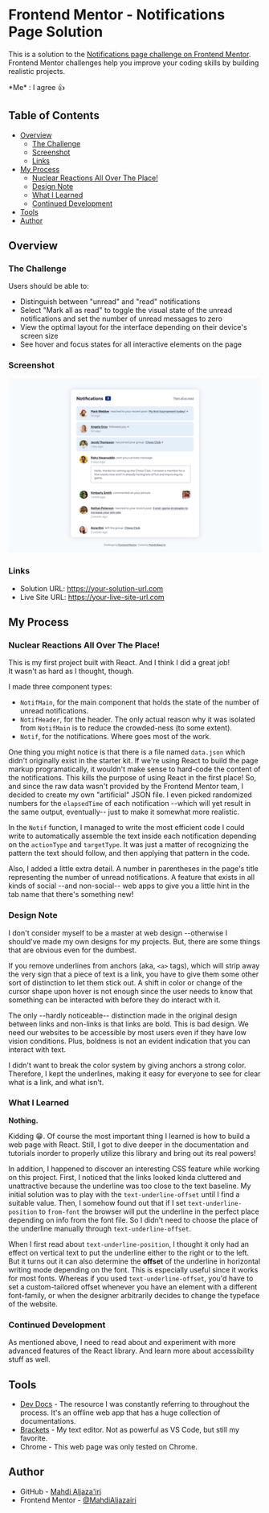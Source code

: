 # Frontend Mentor - Notifications Page Solution

This is a solution to the [Notifications page challenge on Frontend Mentor](https://www.frontendmentor.io/challenges/notifications-page-DqK5QAmKbC).  
Frontend Mentor challenges help you improve your coding skills by building realistic projects. 

\*Me\* : I agree 👍

## Table of Contents

- [Overview](#overview)
  - [The Challenge](#the-challenge)
  - [Screenshot](#screenshot)
  - [Links](#links)
- [My Process](#my-process)
  - [Nuclear Reactions All Over The Place!](#nuclear-reactions-all-over-the-place)
  - [Design Note](#design-note)
  - [What I Learned](#what-i-learned)
  - [Continued Development](#continued-development)
- [Tools](#tools)
- [Author](#author)

## Overview

### The Challenge

Users should be able to:

- Distinguish between "unread" and "read" notifications
- Select "Mark all as read" to toggle the visual state of the unread notifications and set the number of unread messages to zero
- View the optimal layout for the interface depending on their device's screen size
- See hover and focus states for all interactive elements on the page

### Screenshot

![My Fabulous Work!](./screenshot.png)

### Links

- Solution URL: <https://your-solution-url.com>
- Live Site URL: <https://your-live-site-url.com>

## My Process

### Nuclear Reactions All Over The Place!

This is my first project built with React. And I think I did a great job!  
It wasn't as hard as I thought, though.

I made three component types:

- `NotifMain`, for the main component that holds the state of the number of unread notifications.
- `NotifHeader`, for the header. The only actual reason why it was isolated from `NotifMain` is to reduce the crowded-ness (to some extent).
- `Notif`, for the notifications. Where goes most of the work.

One thing you might notice is that there is a file named `data.json` which didn't originally exist in the starter kit. If we're using React to build the page markup programatically, it wouldn't make sense to hard-code the content of the notifications. This kills the purpose of using React in the first place! So, and since the raw data wasn't provided by the Frontend Mentor team, I decided to create my own "artificial" JSON file. I even picked randomized numbers for the `elapsedTime` of each notification --which will yet result in the same output, eventually-- just to make it somewhat more realistic.

In the `Notif` function, I managed to write the most efficient code I could write to automatically assemble the text inside each notification depending on the `actionType` and `targetType`. It was just a matter of recognizing the pattern the text should follow, and then applying that pattern in the code.

Also, I added a little extra detail. A number in parentheses in the page's title representing the number of unread notifications. A feature that exists in all kinds of social --and non-social-- web apps to give you a little hint in the tab name that there's something new!

### Design Note

I don't consider myself to be a master at web design --otherwise I should've made my own designs for my projects. But, there are some things that are obvious even for the dumbest.

If you remove underlines from anchors (aka, `<a>` tags), which will strip away the very sign that a piece of text is a link, you have to give them some other sort of distinction to let them stick out. A shift in color or change of the cursor shape upon hover is not enough since the user needs to know that something can be interacted with before they do interact with it.

The only --hardly noticeable-- distinction made in the original design between links and non-links is that links are bold. This is bad design. We need our websites to be accessible by most users even if they have low vision conditions. Plus, boldness is not an evident indication that you can interact with text.

I didn't want to break the color system by giving anchors a strong color. Therefore, I kept the underlines, making it easy for everyone to see for clear what is a link, and what isn't.

### What I Learned

**Nothing.**

Kidding 😁. Of course the most important thing I learned is how to build a web page with React. Still, I got to dive deeper in the documentation and tutorials inorder to properly utilize this library and bring out its real powers!

In addition, I happened to discover an interesting CSS feature while working on this project. First, I noticed that the links looked kinda cluttered and unattractive because the underline was too close to the text baseline. My initial solution was to play with the `text-underline-offset` until I find a suitable value. Then, I somehow found out that if I set `text-underline-position` to `from-font` the browser will put the underline in the perfect place depending on info from the font file. So I didn't need to choose the place of the underline manually through `text-underline-offset`.

When I first read about `text-underline-position`, I thought it only had an effect on vertical text to put the underline either to the right or to the left. But it turns out it can also determine the **offset** of the underline in horizontal writing mode depending on the font. This is especially useful since it works for most fonts. Whereas if you used `text-underline-offset`, you'd have to set a custom-tailored offset whenever you have an element with a different font-family, or when the designer arbitrarily decides to change the typeface of the website.

### Continued Development

As mentioned above, I need to read about and experiment with more advanced features of the React library. And learn more about accessibility stuff as well.

## Tools

- [Dev Docs](https://devdocs.io) - The resource I was constantly referring to throughout the process. It's an offline web app that has a huge collection of documentations.
- [Brackets](https://brackets.io) - My text editor. Not as powerful as VS Code, but still my favorite.
- Chrome - This web page was only tested on Chrome. 

## Author

- GitHub - [Mahdi Aljaza'iri](https://github.com/MahdiAljazairi)
- Frontend Mentor - [@MahdiAljazairi](https://www.frontendmentor.io/profile/MahdiAljazairi)
